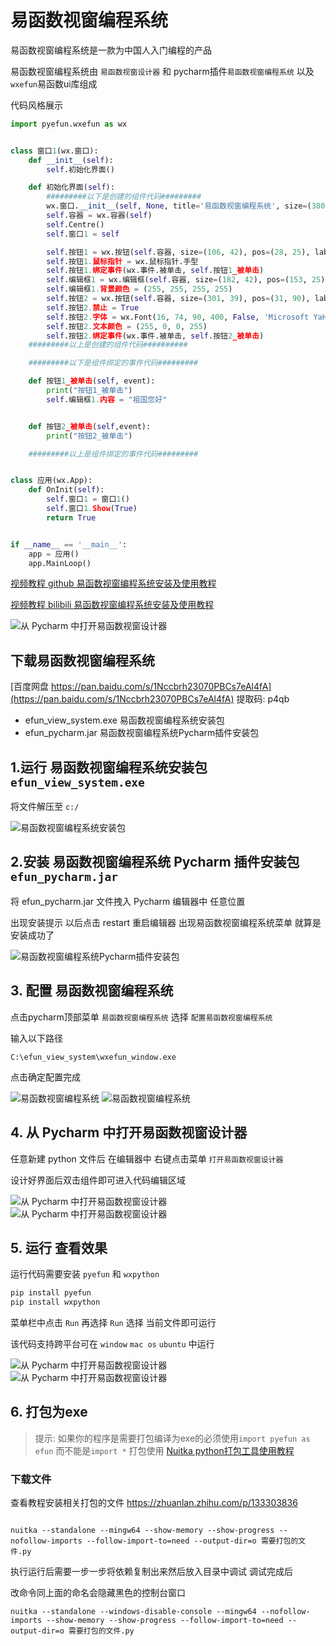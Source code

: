 # 易函数视窗编程系统

易函数视窗编程系统是一款为中国人入门编程的产品

易函数视窗编程系统由 `易函数视窗设计器` 和 pycharm插件`易函数视窗编程系统` 以及`wxefun`易函数ui库组成


代码风格展示

```python
import pyefun.wxefun as wx


class 窗口1(wx.窗口):
    def __init__(self):
        self.初始化界面()

    def 初始化界面(self):
        #########以下是创建的组件代码#########
        wx.窗口.__init__(self, None, title='易函数视窗编程系统', size=(380, 250), name='frame', style=541072896)
        self.容器 = wx.容器(self)
        self.Centre()
        self.窗口1 = self

        self.按钮1 = wx.按钮(self.容器, size=(106, 42), pos=(28, 25), label='易函数您好', name='button')
        self.按钮1.鼠标指针 = wx.鼠标指针.手型
        self.按钮1.绑定事件(wx.事件.被单击, self.按钮1_被单击)
        self.编辑框1 = wx.编辑框(self.容器, size=(182, 42), pos=(153, 25), value='', name='text', style=0)
        self.编辑框1.背景颜色 = (255, 255, 255, 255)
        self.按钮2 = wx.按钮(self.容器, size=(301, 39), pos=(31, 90), label='禁止状态的按钮', name='button')
        self.按钮2.禁止 = True
        self.按钮2.字体 = wx.Font(16, 74, 90, 400, False, 'Microsoft YaHei UI', 28)
        self.按钮2.文本颜色 = (255, 0, 0, 255)
        self.按钮2.绑定事件(wx.事件.被单击, self.按钮2_被单击)
    #########以上是创建的组件代码##########

    #########以下是组件绑定的事件代码#########

    def 按钮1_被单击(self, event):
        print("按钮1_被单击")
        self.编辑框1.内容 = "祖国您好"


    def 按钮2_被单击(self,event):
        print("按钮2_被单击")

    #########以上是组件绑定的事件代码#########


class 应用(wx.App):
    def OnInit(self):
        self.窗口1 = 窗口1()
        self.窗口1.Show(True)
        return True


if __name__ == '__main__':
    app = 应用()
    app.MainLoop()

```

[视频教程 github 易函数视窗编程系统安装及使用教程](https://github.com/duolabmeng6/pyefun/discussions/37)

[视频教程 bilibili 易函数视窗编程系统安装及使用教程](https://www.bilibili.com/video/BV1yV41147Qr/)

![从 Pycharm 中打开易函数视窗设计器](./_static/efun_view_system/5.png)



## 下载易函数视窗编程系统

[百度网盘 https://pan.baidu.com/s/1Nccbrh23070PBCs7eAl4fA](https://pan.baidu.com/s/1Nccbrh23070PBCs7eAl4fA)
提取码: p4qb

* efun_view_system.exe 易函数视窗编程系统安装包
* efun_pycharm.jar 易函数视窗编程系统Pycharm插件安装包

## 1.运行 易函数视窗编程系统安装包 `efun_view_system.exe`

将文件解压至 `c:/`

![易函数视窗编程系统安装包](./_static/efun_view_system/6.jpg)

## 2.安装 易函数视窗编程系统 Pycharm 插件安装包 `efun_pycharm.jar` 

将 efun_pycharm.jar 文件拽入 Pycharm 编辑器中 任意位置

出现安装提示 以后点击 restart 重启编辑器 出现易函数视窗编程系统菜单 就算是安装成功了

![易函数视窗编程系统Pycharm插件安装包](./_static/efun_view_system/1.jpg)

## 3. 配置 易函数视窗编程系统

点击pycharm顶部菜单 `易函数视窗编程系统` 选择 `配置易函数视窗编程系统`

输入以下路径
```text
C:\efun_view_system\wxefun_window.exe
```

点击确定配置完成 

![易函数视窗编程系统](./_static/efun_view_system/2.png)
![易函数视窗编程系统](./_static/efun_view_system/3.jpg)

## 4. 从 Pycharm 中打开易函数视窗设计器

任意新建 python 文件后 在编辑器中 右键点击菜单 `打开易函数视窗设计器`

设计好界面后双击组件即可进入代码编辑区域

![从 Pycharm 中打开易函数视窗设计器](./_static/efun_view_system/4.png)
![从 Pycharm 中打开易函数视窗设计器](./_static/efun_view_system/5.png)



## 5. 运行 查看效果

运行代码需要安装 `pyefun` 和 `wxpython`

```sh
pip install pyefun
pip install wxpython
```

菜单栏中点击 `Run` 再选择 `Run` 选择 当前文件即可运行

该代码支持跨平台可在 `window` `mac os` `ubuntu` 中运行

![从 Pycharm 中打开易函数视窗设计器](./_static/efun_view_system/7.png)
![从 Pycharm 中打开易函数视窗设计器](./_static/efun_view_system/8.png)

## 6. 打包为exe

> 提示: 如果你的程序是需要打包编译为exe的必须使用`import pyefun as efun` 而不能是`import *`
> 打包使用 [Nuitka python打包工具使用教程](https://zhuanlan.zhihu.com/p/133303836)

### 下载文件

查看教程安装相关打包的文件 https://zhuanlan.zhihu.com/p/133303836


```shell

nuitka --standalone --mingw64 --show-memory --show-progress --nofollow-imports --follow-import-to=need --output-dir=o 需要打包的文件.py

```

执行运行后需要一步一步将依赖复制出来然后放入目录中调试 调试完成后 

改命令同上面的命名会隐藏黑色的控制台窗口

```shell
nuitka --standalone --windows-disable-console --mingw64 --nofollow-imports --show-memory --show-progress --follow-import-to=need --output-dir=o 需要打包的文件.py
```